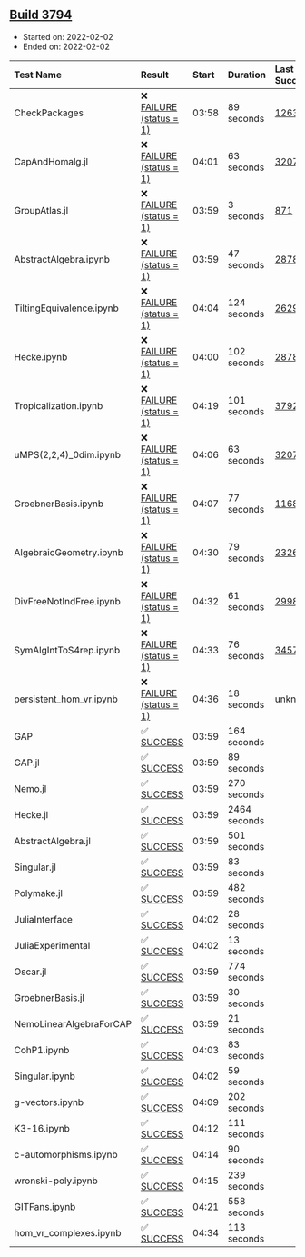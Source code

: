 ## [Build 3794](https://oscarci.mathematik.uni-kl.de/job/oscar-stable/3794/)

* Started on: 2022-02-02
* Ended on: 2022-02-02

| Test Name    | Result | Start | Duration | Last Success | First Failure |
|:-------------|:-------|:------|:---------|:-------------|:--------------|
| CheckPackages | ❌ [FAILURE (status = 1)](https://oscarci.mathematik.uni-kl.de/job/oscar-stable/3794/artifact/logs/build-3794/CheckPackages.log) | 03:58 | 89 seconds | [1263](https://oscarci.mathematik.uni-kl.de/job/oscar-stable/1263/) | [1264](https://oscarci.mathematik.uni-kl.de/job/oscar-stable/1264/) |
| CapAndHomalg.jl | ❌ [FAILURE (status = 1)](https://oscarci.mathematik.uni-kl.de/job/oscar-stable/3794/artifact/logs/build-3794/CapAndHomalg.jl.log) | 04:01 | 63 seconds | [3207](https://oscarci.mathematik.uni-kl.de/job/oscar-stable/3207/) | [3208](https://oscarci.mathematik.uni-kl.de/job/oscar-stable/3208/) |
| GroupAtlas.jl | ❌ [FAILURE (status = 1)](https://oscarci.mathematik.uni-kl.de/job/oscar-stable/3794/artifact/logs/build-3794/GroupAtlas.jl.log) | 03:59 | 3 seconds | [871](https://oscarci.mathematik.uni-kl.de/job/oscar-stable/871/) | [872](https://oscarci.mathematik.uni-kl.de/job/oscar-stable/872/) |
| AbstractAlgebra.ipynb | ❌ [FAILURE (status = 1)](https://oscarci.mathematik.uni-kl.de/job/oscar-stable/3794/artifact/logs/build-3794/AbstractAlgebra.ipynb.log) | 03:59 | 47 seconds | [2878](https://oscarci.mathematik.uni-kl.de/job/oscar-stable/2878/) | [2879](https://oscarci.mathematik.uni-kl.de/job/oscar-stable/2879/) |
| TiltingEquivalence.ipynb | ❌ [FAILURE (status = 1)](https://oscarci.mathematik.uni-kl.de/job/oscar-stable/3794/artifact/logs/build-3794/TiltingEquivalence.ipynb.log) | 04:04 | 124 seconds | [2629](https://oscarci.mathematik.uni-kl.de/job/oscar-stable/2629/) | [2630](https://oscarci.mathematik.uni-kl.de/job/oscar-stable/2630/) |
| Hecke.ipynb | ❌ [FAILURE (status = 1)](https://oscarci.mathematik.uni-kl.de/job/oscar-stable/3794/artifact/logs/build-3794/Hecke.ipynb.log) | 04:00 | 102 seconds | [2878](https://oscarci.mathematik.uni-kl.de/job/oscar-stable/2878/) | [2879](https://oscarci.mathematik.uni-kl.de/job/oscar-stable/2879/) |
| Tropicalization.ipynb | ❌ [FAILURE (status = 1)](https://oscarci.mathematik.uni-kl.de/job/oscar-stable/3794/artifact/logs/build-3794/Tropicalization.ipynb.log) | 04:19 | 101 seconds | [3792](https://oscarci.mathematik.uni-kl.de/job/oscar-stable/3792/) | [3793](https://oscarci.mathematik.uni-kl.de/job/oscar-stable/3793/) |
| uMPS(2,2,4)_0dim.ipynb | ❌ [FAILURE (status = 1)](https://oscarci.mathematik.uni-kl.de/job/oscar-stable/3794/artifact/logs/build-3794/uMPS-2-2-4-_0dim.ipynb.log) | 04:06 | 63 seconds | [3207](https://oscarci.mathematik.uni-kl.de/job/oscar-stable/3207/) | [3208](https://oscarci.mathematik.uni-kl.de/job/oscar-stable/3208/) |
| GroebnerBasis.ipynb | ❌ [FAILURE (status = 1)](https://oscarci.mathematik.uni-kl.de/job/oscar-stable/3794/artifact/logs/build-3794/GroebnerBasis.ipynb.log) | 04:07 | 77 seconds | [1168](https://oscarci.mathematik.uni-kl.de/job/oscar-stable/1168/) | [1169](https://oscarci.mathematik.uni-kl.de/job/oscar-stable/1169/) |
| AlgebraicGeometry.ipynb | ❌ [FAILURE (status = 1)](https://oscarci.mathematik.uni-kl.de/job/oscar-stable/3794/artifact/logs/build-3794/AlgebraicGeometry.ipynb.log) | 04:30 | 79 seconds | [2326](https://oscarci.mathematik.uni-kl.de/job/oscar-stable/2326/) | [2327](https://oscarci.mathematik.uni-kl.de/job/oscar-stable/2327/) |
| DivFreeNotIndFree.ipynb | ❌ [FAILURE (status = 1)](https://oscarci.mathematik.uni-kl.de/job/oscar-stable/3794/artifact/logs/build-3794/DivFreeNotIndFree.ipynb.log) | 04:32 | 61 seconds | [2998](https://oscarci.mathematik.uni-kl.de/job/oscar-stable/2998/) | [2999](https://oscarci.mathematik.uni-kl.de/job/oscar-stable/2999/) |
| SymAlgIntToS4rep.ipynb | ❌ [FAILURE (status = 1)](https://oscarci.mathematik.uni-kl.de/job/oscar-stable/3794/artifact/logs/build-3794/SymAlgIntToS4rep.ipynb.log) | 04:33 | 76 seconds | [3457](https://oscarci.mathematik.uni-kl.de/job/oscar-stable/3457/) | [3458](https://oscarci.mathematik.uni-kl.de/job/oscar-stable/3458/) |
| persistent_hom_vr.ipynb | ❌ [FAILURE (status = 1)](https://oscarci.mathematik.uni-kl.de/job/oscar-stable/3794/artifact/logs/build-3794/persistent_hom_vr.ipynb.log) | 04:36 | 18 seconds | unknown | unknown |
| GAP | ✅ [SUCCESS](https://oscarci.mathematik.uni-kl.de/job/oscar-stable/3794/artifact/logs/build-3794/GAP.log) | 03:59 | 164 seconds |  |  |
| GAP.jl | ✅ [SUCCESS](https://oscarci.mathematik.uni-kl.de/job/oscar-stable/3794/artifact/logs/build-3794/GAP.jl.log) | 03:59 | 89 seconds |  |  |
| Nemo.jl | ✅ [SUCCESS](https://oscarci.mathematik.uni-kl.de/job/oscar-stable/3794/artifact/logs/build-3794/Nemo.jl.log) | 03:59 | 270 seconds |  |  |
| Hecke.jl | ✅ [SUCCESS](https://oscarci.mathematik.uni-kl.de/job/oscar-stable/3794/artifact/logs/build-3794/Hecke.jl.log) | 03:59 | 2464 seconds |  |  |
| AbstractAlgebra.jl | ✅ [SUCCESS](https://oscarci.mathematik.uni-kl.de/job/oscar-stable/3794/artifact/logs/build-3794/AbstractAlgebra.jl.log) | 03:59 | 501 seconds |  |  |
| Singular.jl | ✅ [SUCCESS](https://oscarci.mathematik.uni-kl.de/job/oscar-stable/3794/artifact/logs/build-3794/Singular.jl.log) | 03:59 | 83 seconds |  |  |
| Polymake.jl | ✅ [SUCCESS](https://oscarci.mathematik.uni-kl.de/job/oscar-stable/3794/artifact/logs/build-3794/Polymake.jl.log) | 03:59 | 482 seconds |  |  |
| JuliaInterface | ✅ [SUCCESS](https://oscarci.mathematik.uni-kl.de/job/oscar-stable/3794/artifact/logs/build-3794/JuliaInterface.log) | 04:02 | 28 seconds |  |  |
| JuliaExperimental | ✅ [SUCCESS](https://oscarci.mathematik.uni-kl.de/job/oscar-stable/3794/artifact/logs/build-3794/JuliaExperimental.log) | 04:02 | 13 seconds |  |  |
| Oscar.jl | ✅ [SUCCESS](https://oscarci.mathematik.uni-kl.de/job/oscar-stable/3794/artifact/logs/build-3794/Oscar.jl.log) | 03:59 | 774 seconds |  |  |
| GroebnerBasis.jl | ✅ [SUCCESS](https://oscarci.mathematik.uni-kl.de/job/oscar-stable/3794/artifact/logs/build-3794/GroebnerBasis.jl.log) | 03:59 | 30 seconds |  |  |
| NemoLinearAlgebraForCAP | ✅ [SUCCESS](https://oscarci.mathematik.uni-kl.de/job/oscar-stable/3794/artifact/logs/build-3794/NemoLinearAlgebraForCAP.log) | 03:59 | 21 seconds |  |  |
| CohP1.ipynb | ✅ [SUCCESS](https://oscarci.mathematik.uni-kl.de/job/oscar-stable/3794/artifact/logs/build-3794/CohP1.ipynb.log) | 04:03 | 83 seconds |  |  |
| Singular.ipynb | ✅ [SUCCESS](https://oscarci.mathematik.uni-kl.de/job/oscar-stable/3794/artifact/logs/build-3794/Singular.ipynb.log) | 04:02 | 59 seconds |  |  |
| g-vectors.ipynb | ✅ [SUCCESS](https://oscarci.mathematik.uni-kl.de/job/oscar-stable/3794/artifact/logs/build-3794/g-vectors.ipynb.log) | 04:09 | 202 seconds |  |  |
| K3-16.ipynb | ✅ [SUCCESS](https://oscarci.mathematik.uni-kl.de/job/oscar-stable/3794/artifact/logs/build-3794/K3-16.ipynb.log) | 04:12 | 111 seconds |  |  |
| c-automorphisms.ipynb | ✅ [SUCCESS](https://oscarci.mathematik.uni-kl.de/job/oscar-stable/3794/artifact/logs/build-3794/c-automorphisms.ipynb.log) | 04:14 | 90 seconds |  |  |
| wronski-poly.ipynb | ✅ [SUCCESS](https://oscarci.mathematik.uni-kl.de/job/oscar-stable/3794/artifact/logs/build-3794/wronski-poly.ipynb.log) | 04:15 | 239 seconds |  |  |
| GITFans.ipynb | ✅ [SUCCESS](https://oscarci.mathematik.uni-kl.de/job/oscar-stable/3794/artifact/logs/build-3794/GITFans.ipynb.log) | 04:21 | 558 seconds |  |  |
| hom_vr_complexes.ipynb | ✅ [SUCCESS](https://oscarci.mathematik.uni-kl.de/job/oscar-stable/3794/artifact/logs/build-3794/hom_vr_complexes.ipynb.log) | 04:34 | 113 seconds |  |  |
